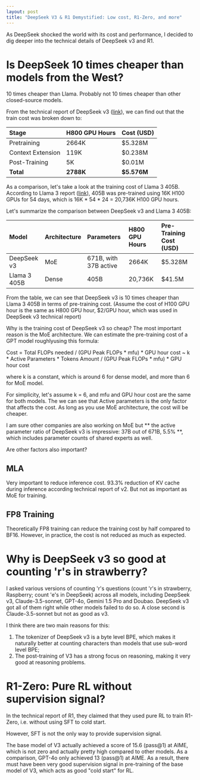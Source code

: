 ```yaml
---
layout: post
title: "DeepSeek V3 & R1 Demystified: Low cost, R1-Zero, and more"
---
```


As DeepSeek shocked the world with its cost and performance, I decided to dig deeper into the technical details of DeepSeek v3 and R1. 

# Is DeepSeek 10 times cheaper than models from the West?
10 times cheaper than Llama. Probably not 10 times cheaper than other closed-source models. 

From the technical report of DeepSeek v3 ([link](https://arxiv.org/html/2412.19437v1)), we can find out that the train cost was broken down to: 

| Stage | H800 GPU Hours | Cost (USD) |
|:---|:---|:---|
| Pretraining | 2664K | $5.328M |
| Context Extension | 119K | $0.238M |
| Post-Training | 5K | $0.01M |
| **Total** | **2788K** | **$5.576M** |

As a comparison, let's take a look at the training cost of Llama 3 405B. According to Llama 3 report ([link](https://arxiv.org/abs/2407.21783)), 405B was pre-trained using 16K H100 GPUs for 54 days, which is 16K * 54 * 24 = 20,736K H100 GPU hours. 

Let's summarize the comparison between DeepSeek v3 and Llama 3 405B: 

| Model | Architecture | Parameters | H800 GPU Hours | Pre-Training Cost (USD) |
| :---|:---|:---|:---|:---|
| DeepSeek v3 | MoE | 671B, with 37B active | 2664K | $5.328M |
| Llama 3 405B | Dense | 405B | 20,736K | $41.5M |

From the table, we can see that DeepSeek v3 is 10 times cheaper than Llama 3 405B in terms of pre-training cost. 
(Assume the cost of H100 GPU hour is the same as H800 GPU hour, $2/GPU hour, which was used in DeepSeek v3 technical report)

Why is the training cost of DeepSeek v3 so cheap? The most important reason is the MoE architecture. We can estimate the pre-training cost of a GPT model roughlyusing this formula: 

Cost = Total FLOPs needed / (GPU Peak FLOPs * mfu) * GPU hour cost
 ~ k * Active Parameters * Tokens Amount / (GPU Peak FLOPs * mfu) * GPU hour cost

where k is a constant, which is around 6 for dense model, and more than 6 for MoE model. 

For simplicity, let's assume k = 6, and  mfu and GPU hour cost are the same for both models. The we can see that Active parameters is the only factor that affects the cost. As long as you use MoE architecture, the cost will be cheaper. 

I am sure other companies are also working on MoE but ** the active parameter ratio of DeepSeek v3 is impressive: 37B out of 671B, 5.5% **, which includes parameter counts of shared experts as well.

Are other factors also important?
## MLA
Very important to reduce inference cost. 93.3% reduction of KV cache during inference according technical report of v2. 
But not as important as MoE for training. 

## FP8 Training
Theoretically FP8 training can reduce the training cost by half compared to BF16. However, in practice, the cost is not reduced as much as expected. 


# Why is DeepSeek v3 so good at counting 'r's in strawberry?
I asked various versions of counting 'r's questions (count 'r's in strawberry, Raspberry; count 'e's in DeepSeek) across all models, including DeepSeek v3, Claude-3.5-sonnet, GPT-4o, Gemini 1.5 Pro and Doubao. DeepSeek v3 got all of them right while other models failed to do so. A close second is Claude-3.5-sonnet but not as good as v3. 

I think there are two main reasons for this: 
1) The tokenizer of DeepSeek v3 is a byte level BPE, which makes it naturally better at counting characters than models that use sub-word level BPE;
2) The post-training of V3 has a strong focus on reasoning, making it very good at reasoning problems. 



# R1-Zero: Pure RL without supervision signal?
In the technical report of R1, they claimed that they used pure RL to train R1-Zero, i.e. without using SFT to cold start. 

However, SFT is not the only way to provide supervision signal. 

The base model of V3 actually achieved a score of 15.6 (pass@1) at AIME, which is not zero and actually pretty high compared to other models. As a comparison, GPT-4o only achieved 13 (pass@1) at AIME. As a result, there must have been very good supervision signal in pre-training of the base model of V3, which acts as good "cold start" for RL. 
 

